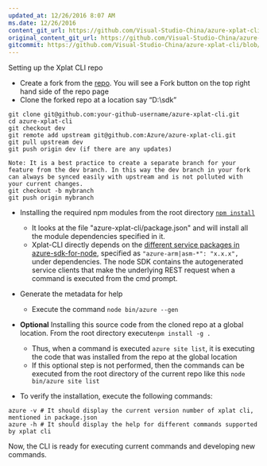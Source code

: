 ```yaml
---
updated_at: 12/26/2016 8:07 AM
ms.date: 12/26/2016
content_git_url: https://github.com/Visual-Studio-China/azure-xplat-cli/blob/dev/azure-xplat/Conceptual/SetupRepo.md
original_content_git_url: https://github.com/Visual-Studio-China/azure-xplat-cli/blob/dev/azure-xplat/Conceptual/SetupRepo.md
gitcommit: https://github.com/Visual-Studio-China/azure-xplat-cli/blob/6160027b77dbfdec40c6aee3f83b1ab23cc14628/azure-xplat/Conceptual/SetupRepo.md
---
```

Setting up the Xplat CLI repo


* Create a fork from the [repo](https://github.com/Azure/azure-xplat-cli). You will see a Fork button on the top right hand side of the repo page
* Clone the forked repo at a location say “D:\sdk”
```
git clone git@github.com:your-github-username/azure-xplat-cli.git
cd azure-xplat-cli
git checkout dev
git remote add upstream git@github.com:Azure/azure-xplat-cli.git
git pull upstream dev
git push origin dev (if there are any updates)

Note: It is a best practice to create a separate branch for your feature from the dev branch. In this way the dev branch in your fork can always be synced easily with upstream and is not polluted with your current changes.
git checkout -b mybranch 
git push origin mybranch
```

* Installing the required npm modules from the root directory [```npm install```](https://docs.npmjs.com/cli/install)
  * It looks at the file "azure-xplat-cli/package.json" and will install all the module dependencies specified in it.
  * Xplat-CLI directly depends on the [different service packages in azure-sdk-for-node](https://github.com/Azure/azure-sdk-for-node/tree/master/lib/services), specified as ```"azure-arm|asm-*": "x.x.x",``` under dependencies. The node SDK contains the autogenerated service clients that make the underlying REST request when a command is executed from the cmd prompt.
* Generate the metadata for help
  * Execute the command ```node bin/azure --gen``` 
* **Optional** Installing this source code from the cloned repo at a global location. From the root directory execute```npm install -g .```
  * Thus, when a command is executed ```azure site list```, it is executing the code that was installed from the repo at the global location
  * If this optional step is not performed, then the commands can be executed from the root directory of the current repo like this ```node bin/azure site list```

* To verify the installation, execute the following commands:
```
azure -v # It should display the current version number of xplat cli, mentioned in package.json
azure -h # It should display the help for different commands supported by xplat cli
```

Now, the CLI is ready for executing current commands and developing new commands.
